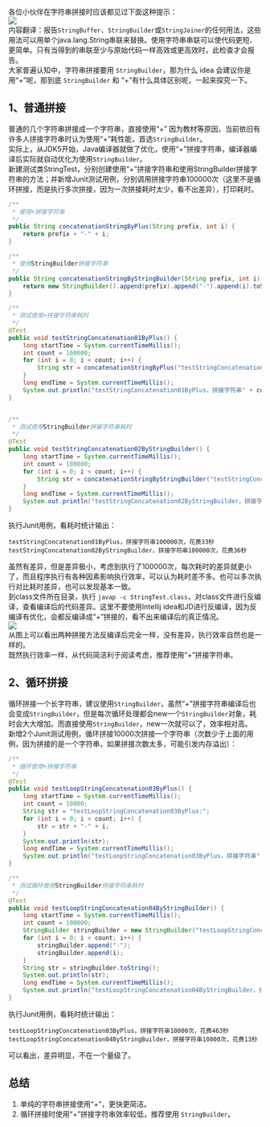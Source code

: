 各位小伙伴在字符串拼接时应该都见过下面这种提示：<br />![](https://cdn.nlark.com/yuque/0/2023/png/396745/1700201751373-d4af4372-efb4-4df2-86c4-9ebc29cec077.png#averageHue=%23f5f2c6&clientId=u69427e55-2a89-4&from=paste&id=uf8e03b31&originHeight=82&originWidth=1080&originalType=url&ratio=2.5&rotation=0&showTitle=false&status=done&style=none&taskId=u76ef1711-0b38-4192-ae54-ddc962ffaa1&title=)<br />内容翻译：报告`StringBuffer`、`StringBuilder`或`StringJoiner`的任何用法，这些用法可以用单个java.lang.String串联来替换。使用字符串串联可以使代码更短、更简单。只有当得到的串联至少与原始代码一样高效或更高效时，此检查才会报告。<br />大家普遍认知中，字符串拼接要用 `StringBuilder`，那为什么 idea 会建议你是用“+”呢，那到底 `StringBuilder`  和 “+”有什么具体区别呢，一起来探究一下。
<a name="H53in"></a>
## 1、普通拼接
普通的几个字符串拼接成一个字符串，直接使用“+” 因为教材等原因，当前依旧有许多人拼接字符串时认为使用“+”耗性能，首选`StringBuilder`。<br />实际上，从JDK5开始，Java编译器就做了优化，使用“+”拼接字符串，编译器编译后实际就自动优化为使用`StringBuilder`。<br />新建测试类StringTest，分别创建使用“+”拼接字符串和使用StringBuilder拼接字符串的方法；并新增Junit测试用例，分别调用拼接字符串100000次（这里不是循环拼接，而是执行多次拼接，因为一次拼接耗时太少，看不出差异），打印耗时。
```java
/**
 * 使用+拼接字符串
 */
public String concatenationStringByPlus(String prefix, int i) {
    return prefix + "-" + i;
}

/**
 * 使用StringBuilder拼接字符串
 */
public String concatenationStringByStringBuilder(String prefix, int i) {
    return new StringBuilder().append(prefix).append("-").append(i).toString();
}

/**
 * 测试使用+拼接字符串耗时
 */
@Test
public void testStringConcatenation01ByPlus() {
    long startTime = System.currentTimeMillis();
    int count = 100000;
    for (int i = 0; i < count; i++) {
        String str = concatenationStringByPlus("testStringConcatenation01ByStringBuilder:", i);
    }
    long endTime = System.currentTimeMillis();
    System.out.println("testStringConcatenation01ByPlus，拼接字符串" + count + "次，花费" + (endTime - startTime) + "秒");
}


/**
 * 测试使用StringBuilder拼接字符串耗时
 */
@Test
public void testStringConcatenation02ByStringBuilder() {
    long startTime = System.currentTimeMillis();
    int count = 100000;
    for (int i = 0; i < count; i++) {
        String str = concatenationStringByStringBuilder("testStringConcatenation02ByStringBuilder:", i);
    }
    long endTime = System.currentTimeMillis();
    System.out.println("testStringConcatenation02ByStringBuilder，拼接字符串" + count + "次，花费" + (endTime - startTime) + "秒");
}
```
执行Junit用例，看耗时统计输出：
```
testStringConcatenation01ByPlus，拼接字符串100000次，花费33秒
testStringConcatenation02ByStringBuilder，拼接字符串100000次，花费36秒
```
虽然有差异，但是差异极小，考虑到执行了100000次，每次耗时的差异就更小了，而且程序执行有各种因素影响执行效率，可以认为耗时差不多。也可以多次执行对比耗时差异，也可以发现基本一致。<br />到class文件所在目录，执行 `javap -c StringTest.class`，对class文件进行反编译，查看编译后的代码差异。这里不要使用Intellij idea和JD进行反编译，因为反编译有优化，会都反编译成“+”拼接的，看不出来编译后的真正情况。<br />![](https://cdn.nlark.com/yuque/0/2023/png/396745/1700201751369-dea6d972-d79c-4fab-955a-cfe650d5bce2.png#averageHue=%23142d5e&clientId=u69427e55-2a89-4&from=paste&id=u7169acf3&originHeight=453&originWidth=1080&originalType=url&ratio=2.5&rotation=0&showTitle=false&status=done&style=none&taskId=u2b4fbbb9-8711-4404-a3f0-8c6c6faa56e&title=)<br />从图上可以看出两种拼接方法反编译后完全一样，没有差异，执行效率自然也是一样的。<br />既然执行效率一样，从代码简洁利于阅读考虑，推荐使用“+”拼接字符串。
<a name="jKYbR"></a>
## 2、循环拼接
循环拼接一个长字符串，建议使用`StringBuilder`，虽然“+”拼接字符串编译后也会变成`StringBuilder`，但是每次循环处理都会new一个`StringBuilder`对象，耗时会大大增加。而直接使用`StringBuilder`，new一次就可以了，效率相对高。<br />新增2个Junit测试用例，循环拼接10000次拼接一个字符串（次数少于上面的用例，因为拼接的是一个字符串，如果拼接次数太多，可能引发内存溢出）：
```java
/**
 * 循环使用+拼接字符串
 */
@Test
public void testLoopStringConcatenation03ByPlus() {
    long startTime = System.currentTimeMillis();
    int count = 10000;
    String str = "testLoopStringConcatenation03ByPlus:";
    for (int i = 0; i < count; i++) {
        str = str + "-" + i;
    }
    System.out.println(str);
    long endTime = System.currentTimeMillis();
    System.out.println("testLoopStringConcatenation03ByPlus，拼接字符串" + count + "次，花费" + (endTime - startTime) + "秒");
}

/**
 * 测试循环使用StringBuilder拼接字符串耗时
 */
@Test
public void testLoopStringConcatenation04ByStringBuilder() {
    long startTime = System.currentTimeMillis();
    int count = 100000;
    StringBuilder stringBuilder = new StringBuilder("testLoopStringConcatenation04ByStringBuilder:");
    for (int i = 0; i < count; i++) {
        stringBuilder.append("-");
        stringBuilder.append(i);
    }
    String str = stringBuilder.toString();
    System.out.println(str);
    long endTime = System.currentTimeMillis();
    System.out.println("testLoopStringConcatenation04ByStringBuilder，拼接字符串" + count + "次，花费" + (endTime - startTime) + "秒");
}
```
执行Junit用例，看耗时统计输出：
```
testLoopStringConcatenation03ByPlus，拼接字符串10000次，花费463秒
testLoopStringConcatenation04ByStringBuilder，拼接字符串10000次，花费13秒
```
可以看出，差异明显，不在一个量级了。
<a name="viA2X"></a>
## 总结

1. 单纯的字符串拼接使用“+”，更快更简洁。
2. 循环拼接时使用“+”拼接字符串效率较低，推荐使用 `StringBuilder`。
